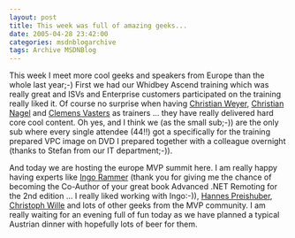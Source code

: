 ```yaml
---
layout: post
title: This week was full of amazing geeks...
date: 2005-04-28 23:42:00
categories: msdnblogarchive
tags: Archive MSDNBlog
---
```


This week I meet more cool geeks and speakers from Europe than the whole last year;-) First we had our Whidbey Ascend training which was really great and ISVs and Enterprise customers participated on the training really liked it. Of course no surprise when having [Christian Weyer](http://weblogs.asp.net/cweyer/), [Christian Nagel](http://weblogs.asp.net/cnagel/) and [Clemens Vasters](http://staff.newtelligence.net/clemensv/) as trainers ... they have really delivered hard core cool content. Oh yes, and I think we (as the small sub;-)) are the only sub where every single attendee (44!!) got a specifically for the training prepared VPC image on DVD I prepared together with a colleague overnight (thanks to Stefan from our IT department;-)).


And today we are hosting the europe MVP summit here. I am really happy having experts like [Ingo Rammer](http://www.thinktecture.com/staff/ingo/weblog/) (thank you for giving me the chance of becoming the Co-Author of your great book Advanced .NET Remoting for the 2nd edition ... I really liked working with Ingo:-)), [Hannes Preishuber](http://weblogs.asp.net/hpreishuber/), [Christoph Wille](http://chrison.net/) and lots of other geeks from the MVP community. I am really waiting for an evening full of fun today as we have planned a typical Austrian dinner with hopefully lots of beer for them.


